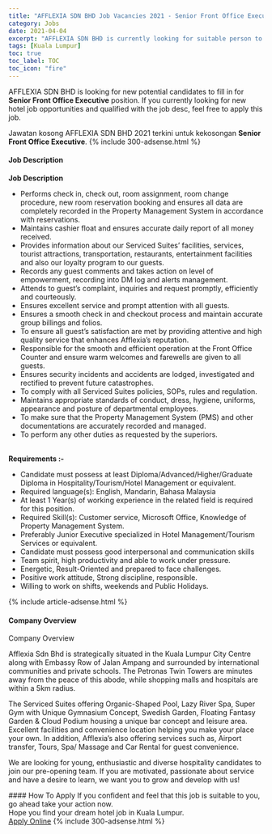 ```yaml
---
title: "AFFLEXIA SDN BHD Job Vacancies 2021 - Senior Front Office Executive" 
category: Jobs 
date: 2021-04-04 
excerpt: "AFFLEXIA SDN BHD is currently looking for suitable person to fill in the Senior Front Office Executive which positioned at Kuala Lumpur" 
tags: [Kuala Lumpur] 
toc: true 
toc_label: TOC 
toc_icon: "fire" 
--- 
```


<p>AFFLEXIA SDN BHD is looking for new potential candidates to fill in for <b>Senior Front Office Executive</b> position. If you currently looking for new hotel job opportunities and qualified with the job desc, feel free to apply this job.
</p>Jawatan kosong AFFLEXIA SDN BHD 2021 terkini untuk kekosongan <b>Senior Front Office Executive</b>. 
{% include 300-adsense.html %} 
<div><div><h4>Job Description</h4></div><div><div><span><div><div><strong>Job Description</strong><ul><li>Performs check in, check out, room assignment, room change procedure, new room reservation booking and ensures all data are completely recorded in the Property Management System in accordance with reservations.</li><li>Maintains cashier float and ensures accurate daily report of all money received.</li><li>Provides information about our Serviced Suites&#8217; facilities, services, tourist attractions, transportation, restaurants, entertainment facilities and also our loyalty program to our guests.</li><li>Records any guest comments and takes action on level of empowerment, recording into DM log and alerts management.</li><li>Attends to guest&#8217;s complaint, inquiries and request promptly, efficiently and courteously.</li><li>Ensures excellent service and prompt attention with all guests.</li><li>Ensures a smooth check in and checkout process and maintain accurate group billings and folios.</li><li>To ensure all guest&#8217;s satisfaction are met by providing attentive and high quality service that enhances Afflexia&#8217;s reputation.</li><li>Responsible for the smooth and efficient operation at the Front Office Counter and ensure warm welcomes and farewells are given to all guests.</li><li>Ensures security incidents and accidents are lodged, investigated and rectified to prevent future catastrophes.</li><li>To comply with all Serviced Suites policies, SOPs, rules and regulation.</li><li>Maintains appropriate standards of conduct, dress, hygiene, uniforms, appearance and posture of departmental employees.</li><li>To make sure that the Property Management System (PMS) and other documentations are accurately recorded and managed.</li><li>To perform any other duties as requested by the superiors.</li></ul><br><strong>Requirements :-</strong><ul><li>Candidate must possess at least Diploma/Advanced/Higher/Graduate Diploma in Hospitality/Tourism/Hotel Management or equivalent.</li><li>Required language(s):&#160;English, Mandarin, Bahasa Malaysia</li><li>At least 1&#160;Year(s) of working experience in the related field is required for this position.</li><li>Required Skill(s): Customer service, Microsoft Office, Knowledge of Property Management System.</li><li>Preferably Junior Executive specialized in Hotel Management/Tourism Services or equivalent.</li><li>Candidate must possess good interpersonal and communication skills</li><li>Team spirit, high productivity and able to work under pressure.</li><li>Energetic, Result-Oriented and prepared to face challenges.</li><li>Positive work attitude, Strong discipline, responsible.</li><li>Willing to work on shifts, weekends and Public Holidays.</li></ul></div></div></span></div></div></div> 
{% include article-adsense.html %} 
<div><div><h4>Company Overview</h4></div><div><div><span><div><p>Company Overview</p><p>Afflexia Sdn Bhd is strategically situated in the Kuala Lumpur City Centre along with Embassy Row of Jalan Ampang and surrounded by international communities and private schools. The Petronas Twin Towers are minutes away from the peace of this abode, while shopping malls and hospitals are within a 5km radius.</p><p>The Serviced Suites offering Organic-Shaped Pool, Lazy River Spa, Super Gym with Unique Gymnasium Concept, Swedish Garden, Floating Fantasy Garden &amp; Cloud Podium housing a unique bar concept and leisure area. Excellent facilities and convenience location helping you make your place your own. In addition, Afflexia&#8217;s also offering services such as, Airport transfer, Tours, Spa/ Massage and Car Rental for guest convenience.</p><p>We are looking for young, enthusiastic and diverse hospitality candidates to join our pre-opening team. If you are motivated, passionate about service and have a desire to learn, we want you to grow and develop with us!</p></div></span></div></div></div> 
#### How To Apply 
If you confident and feel that this job is suitable to you, go ahead take your action now. <br/> 
Hope you find your dream hotel job in Kuala Lumpur. <br/> 
<a href="https://www.jobstreet.com.my/en/job/senior-front-office-executive-4513563?jobId=jobstreet-my-job-4513563" class="btn btn--info" target="_blank" rel="nofollow noopenner">Apply Online</a> 
{% include 300-adsense.html %} 